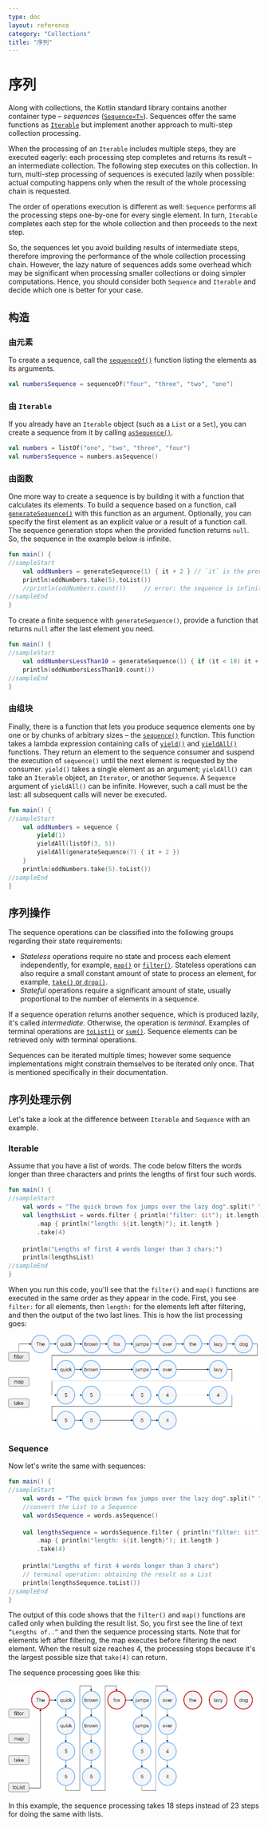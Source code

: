 ```yaml
---
type: doc
layout: reference
category: "Collections"
title: "序列"
---
```


# 序列

Along with collections, the Kotlin standard library contains another container type – _sequences_ ([`Sequence<T>`](https://kotlinlang.org/api/latest/jvm/stdlib/kotlin.sequences/-sequence/index.html)).
Sequences offer the same functions as [`Iterable`](https://kotlinlang.org/api/latest/jvm/stdlib/kotlin.collections/-iterable/index.html) but implement another approach to multi-step collection processing.

When the processing of an `Iterable` includes multiple steps, they are executed eagerly: each processing step completes and returns its result – an intermediate collection.
The following step executes on this collection. In turn, multi-step processing of sequences is executed lazily when possible: actual computing happens only when the result of the whole processing chain is requested. 

The order of operations execution is different as well: `Sequence` performs all the processing steps one-by-one for every single element.
In turn, `Iterable` completes each step for the whole collection and then proceeds to the next step. 

So, the sequences let you avoid building results of intermediate steps, therefore improving the performance of the whole collection processing chain.
However, the lazy nature of sequences adds some overhead which may be significant when processing smaller collections or doing simpler computations.
Hence, you should consider both `Sequence` and `Iterable` and decide which one is better for your case.

## 构造

### 由元素
To create a sequence, call the [`sequenceOf()`](https://kotlinlang.org/api/latest/jvm/stdlib/kotlin.sequences/sequence-of.html) function listing the elements as its arguments.



```kotlin
val numbersSequence = sequenceOf("four", "three", "two", "one")
```
</div>

### 由 `Iterable`
If you already have an `Iterable` object (such as a `List` or a `Set`), you can create a sequence from it by calling [`asSequence()`](https://kotlinlang.org/api/latest/jvm/stdlib/kotlin.collections/as-sequence.html).



```kotlin
val numbers = listOf("one", "two", "three", "four")
val numbersSequence = numbers.asSequence()

```
</div>

### 由函数
One more way to create a sequence is by building it with a function that calculates its elements.
To build a sequence based on a function, call [`generateSequence()`](https://kotlinlang.org/api/latest/jvm/stdlib/kotlin.sequences/generate-sequence.html) with this function as an argument.
Optionally, you can specify the first element as an explicit value or a result of a function call.
The sequence generation stops when the provided function returns `null`. So, the sequence in the example below is infinite.



```kotlin
fun main() {
//sampleStart
    val oddNumbers = generateSequence(1) { it + 2 } // `it` is the previous element
    println(oddNumbers.take(5).toList())
    //println(oddNumbers.count())     // error: the sequence is infinite
//sampleEnd
}
```
</div>

To create a finite sequence with `generateSequence()`, provide a function that returns `null` after the last element you need.



```kotlin
fun main() {
//sampleStart
    val oddNumbersLessThan10 = generateSequence(1) { if (it < 10) it + 2 else null }
    println(oddNumbersLessThan10.count())
//sampleEnd
}
```
</div>

### 由组块

Finally, there is a function that lets you produce sequence elements one by one or by chunks of arbitrary sizes – the [`sequence()`](https://kotlinlang.org/api/latest/jvm/stdlib/kotlin.sequences/sequence.html) function.
This function takes a lambda expression containing calls of [`yield()`](https://kotlinlang.org/api/latest/jvm/stdlib/kotlin.sequences/-sequence-scope/yield.html) and [`yieldAll()`](https://kotlinlang.org/api/latest/jvm/stdlib/kotlin.sequences/-sequence-scope/yield-all.html) functions.
They return an element to the sequence consumer and suspend the execution of `sequence()` until the next element is requested by the consumer.
`yield()` takes a single element as an argument; `yieldAll()` can take an `Iterable` object, an `Iterator`, or another `Sequence`. A `Sequence` argument of `yieldAll()` can be infinite. However, such a call must be the last: all subsequent calls will never be executed.



```kotlin
fun main() {
//sampleStart
    val oddNumbers = sequence {
        yield(1)
        yieldAll(listOf(3, 5))
        yieldAll(generateSequence(7) { it + 2 })
    }
    println(oddNumbers.take(5).toList())
//sampleEnd
}
```
</div>

## 序列操作

The sequence operations can be classified into the following groups regarding their state requirements:

* _Stateless_ operations require no state and process each element independently, for example, [`map()`](collection-transformations.html#映射) or [`filter()`](collection-filtering.html).
   Stateless operations can also require a small constant amount of state to process an element, for example, [`take()` or `drop()`](collection-parts.html).
* _Stateful_ operations require a significant amount of state, usually proportional to the number of elements in a sequence.

If a sequence operation returns another sequence, which is produced lazily, it's called _intermediate_.
Otherwise, the operation is _terminal_. Examples of terminal operations are [`toList()`](constructing-collections.html#复制) or [`sum()`](collection-aggregate.html). Sequence elements can be retrieved only with terminal operations.

Sequences can be iterated multiple times; however some sequence implementations might constrain themselves to be iterated only once. That is mentioned specifically in their documentation.

## 序列处理示例

Let's take a look at the difference between `Iterable` and `Sequence` with an example. 

### Iterable

Assume that you have a list of words. The code below filters the words longer than three characters and prints the lengths of first four such words.



```kotlin
fun main() {    
//sampleStart
    val words = "The quick brown fox jumps over the lazy dog".split(" ")
    val lengthsList = words.filter { println("filter: $it"); it.length > 3 }
        .map { println("length: ${it.length}"); it.length }
        .take(4)

    println("Lengths of first 4 words longer than 3 chars:")
    println(lengthsList)
//sampleEnd
}
```
</div>

When you run this code, you'll see that the `filter()` and `map()` functions are executed in the same order as they appear in the code.
First, you see `filter:` for all elements, then `length:` for the elements left after filtering, and then the output of the two last lines. 
This is how the list processing goes:

![List processing](/assets/images/reference/sequences/list-processing.png)

### Sequence

Now let's write the same with sequences:



```kotlin
fun main() {
//sampleStart
    val words = "The quick brown fox jumps over the lazy dog".split(" ")
    //convert the List to a Sequence
    val wordsSequence = words.asSequence()

    val lengthsSequence = wordsSequence.filter { println("filter: $it"); it.length > 3 }
        .map { println("length: ${it.length}"); it.length }
        .take(4)

    println("Lengths of first 4 words longer than 3 chars")
    // terminal operation: obtaining the result as a List
    println(lengthsSequence.toList())
//sampleEnd
}
```
</div>

The output of this code shows that the `filter()` and `map()` functions are called only when building the result list.
So, you first see the line of text `“Lengths of..”` and then the sequence processing starts.
Note that for elements left after filtering, the map executes before filtering the next element.
When the result size reaches 4, the processing stops because it's the largest possible size that `take(4)` can return.

The sequence processing goes like this:

![Sequences processing](/assets/images/reference/sequences/sequence-processing.png)

In this example, the sequence processing takes 18 steps instead of 23 steps for doing the same with lists.
